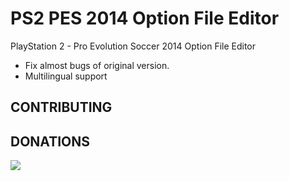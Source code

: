 # PS2 PES 2014 Option File Editor

PlayStation 2 - Pro Evolution Soccer 2014 Option File Editor

- Fix almost bugs of original version.
- Multilingual support

## CONTRIBUTING

## DONATIONS

[![](https://www.paypalobjects.com/en_US/i/btn/btn_donate_LG.gif)](https://www.paypal.com/cgi-bin/webscr?cmd=_s-xclick&hosted_button_id=46LYJ44VJXAB6)
